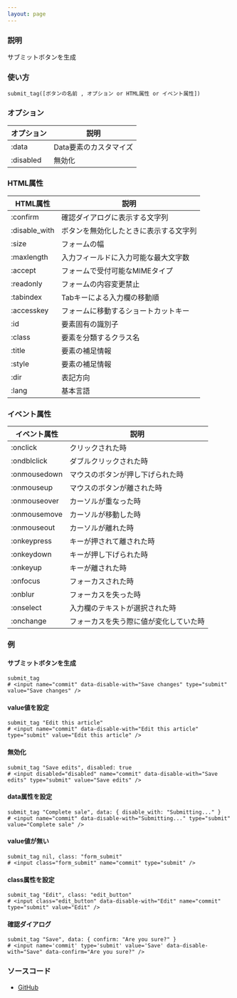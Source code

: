 ```yaml
---
layout: page
---
```

### 説明
サブミットボタンを生成

### 使い方
    submit_tag([ボタンの名前 , オプション or HTML属性 or イベント属性])

### オプション

オプション      | 説明
------------- | -------------------
:data         | Data要素のカスタマイズ
:disabled     | 無効化

### HTML属性

HTML属性      | 説明
------------- | -------------------
:confirm      | 確認ダイアログに表示する文字列
:disable_with | ボタンを無効化したときに表示する文字列
:size         | フォームの幅
:maxlength    | 入力フィールドに入力可能な最大文字数
:accept       | フォームで受付可能なMIMEタイプ
:readonly     | フォームの内容変更禁止
:tabindex     | Tabキーによる入力欄の移動順
:accesskey    | フォームに移動するショートカットキー
:id           | 要素固有の識別子
:class        | 要素を分類するクラス名
:title        | 要素の補足情報
:style        | 要素の補足情報
:dir          | 表記方向
:lang         | 基本言語

### イベント属性

イベント属性     | 説明
-------------|--------------------
:onclick     | クリックされた時
:ondblclick  | ダブルクリックされた時
:onmousedown | マウスのボタンが押し下げられた時
:onmouseup   | マウスのボタンが離された時
:onmouseover | カーソルが重なった時
:onmousemove | カーソルが移動した時
:onmouseout  | カーソルが離れた時
:onkeypress  | キーが押されて離された時
:onkeydown   | キーが押し下げられた時
:onkeyup     | キーが離された時
:onfocus     | フォーカスされた時
:onblur      | フォーカスを失った時
:onselect    | 入力欄のテキストが選択された時
:onchange    | フォーカスを失う際に値が変化していた時

### 例
#### サブミットボタンを生成
    submit_tag
    # <input name="commit" data-disable-with="Save changes" type="submit" value="Save changes" />

#### value値を設定
    submit_tag "Edit this article"
    # <input name="commit" data-disable-with="Edit this article" type="submit" value="Edit this article" />

#### 無効化
    submit_tag "Save edits", disabled: true
    # <input disabled="disabled" name="commit" data-disable-with="Save edits" type="submit" value="Save edits" />

#### data属性を設定
    submit_tag "Complete sale", data: { disable_with: "Submitting..." }
    # <input name="commit" data-disable-with="Submitting..." type="submit" value="Complete sale" />

#### value値が無い
    submit_tag nil, class: "form_submit"
    # <input class="form_submit" name="commit" type="submit" />

#### class属性を設定
    submit_tag "Edit", class: "edit_button"
    # <input class="edit_button" data-disable-with="Edit" name="commit" type="submit" value="Edit" />

#### 確認ダイアログ
    submit_tag "Save", data: { confirm: "Are you sure?" }
    # <input name='commit' type='submit' value='Save' data-disable-with="Save" data-confirm="Are you sure?" />

### ソースコード
* [GitHub](https://github.com/rails/rails/blob/f33d52c95217212cbacc8d5e44b5a8e3cdc6f5b3/actionview/lib/action_view/helpers/form_tag_helper.rb#L451)
